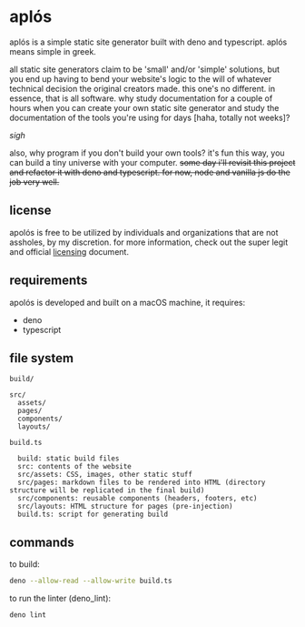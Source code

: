 # aplós

aplós is a simple static site generator built with deno and typescript. aplós means simple in greek.

all static site generators claim to be 'small' and/or 'simple' solutions, but you end up having to bend your website's logic to the will of whatever technical decision the original creators made. this one's no different. in essence, that is all software. why study documentation for a couple of hours when you can create your own static site generator and study the documentation of the tools you're using for days [haha, totally not weeks]?

_sigh_

also, why program if you don't build your own tools? it's fun this way, you can build a tiny universe with your computer. ~~some day i'll revisit this project and refactor it with deno and typescript. for now, node and vanilla js do the job very well.~~

## license

apolós is free to be utilized by individuals and organizations that are not assholes, by my discretion. for more information, check out the super legit and official [licensing](license.md) document.

## requirements

apolós is developed and built on a macOS machine, it requires:

- deno
- typescript

## file system

```
build/
```
```
src/
  assets/
  pages/
  components/
  layouts/
```
```
build.ts
```

      build: static build files
      src: contents of the website
      src/assets: CSS, images, other static stuff
      src/pages: markdown files to be rendered into HTML (directory structure will be replicated in the final build)
      src/components: reusable components (headers, footers, etc)
      src/layouts: HTML structure for pages (pre-injection)
      build.ts: script for generating build

## commands

to build:

```bash
deno --allow-read --allow-write build.ts
```

to run the linter (deno_lint):

```bash
deno lint
```
